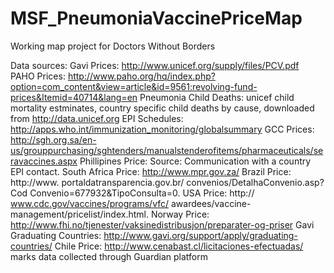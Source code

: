 # MSF_PneumoniaVaccinePriceMap
Working map project for Doctors Without Borders

Data sources:
Gavi Prices:	http://www.unicef.org/supply/files/PCV.pdf
PAHO Prices:	http://www.paho.org/hq/index.php?option=com_content&view=article&id=9561:revolving-fund-prices&Itemid=40714&lang=en
Pneumonia Child Deaths:	unicef child mortality estminates, country specific child deaths by cause, downloaded from http://data.unicef.org
EPI Schedules:	http://apps.who.int/immunization_monitoring/globalsummary
GCC Prices:	http://sgh.org.sa/en-us/grouppurchasing/sghtenders/manualstenderofitems/pharmaceuticals/seravaccines.aspx
Phillipines Price:	Source: Communication with a country EPI contact.
South Africa Price:	http://www.mpr.gov.za/
Brazil Price:	http://www. portaldatransparencia.gov.br/ convenios/DetalhaConvenio.asp?Cod Convenio=677932&TipoConsulta=0.
USA Price:	http:// www.cdc.gov/vaccines/programs/vfc/ awardees/vaccine-management/pricelist/index.html.
Norway Price:	http://www.fhi.no/tjenester/vaksinedistribusjon/preparater-og-priser
Gavi Graduating Countries:	http://www.gavi.org/support/apply/graduating-countries/
Chile Price:	http://www.cenabast.cl/licitaciones-efectuadas/
	marks data collected through Guardian platform
